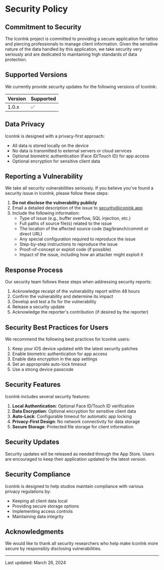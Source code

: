 # Security Policy

## Commitment to Security

The IconInk project is committed to providing a secure application for tattoo and piercing professionals to manage client information. Given the sensitive nature of the data handled by this application, we take security very seriously and are dedicated to maintaining high standards of data protection.

## Supported Versions

We currently provide security updates for the following versions of IconInk:

| Version | Supported          |
| ------- | ------------------ |
| 1.0.x   | :white_check_mark: |

## Data Privacy

IconInk is designed with a privacy-first approach:
- All data is stored locally on the device
- No data is transmitted to external servers or cloud services
- Optional biometric authentication (Face ID/Touch ID) for app access
- Optional encryption for sensitive client data

## Reporting a Vulnerability

We take all security vulnerabilities seriously. If you believe you've found a security issue in IconInk, please follow these steps:

1. **Do not disclose the vulnerability publicly**
2. Email a detailed description of the issue to [security@iconink.app](mailto:security@iconink.app)
3. Include the following information:
   - Type of issue (e.g., buffer overflow, SQL injection, etc.)
   - Full paths of source file(s) related to the issue
   - The location of the affected source code (tag/branch/commit or direct URL)
   - Any special configuration required to reproduce the issue
   - Step-by-step instructions to reproduce the issue
   - Proof-of-concept or exploit code (if possible)
   - Impact of the issue, including how an attacker might exploit it

## Response Process

Our security team follows these steps when addressing security reports:

1. Acknowledge receipt of the vulnerability report within 48 hours
2. Confirm the vulnerability and determine its impact
3. Develop and test a fix for the vulnerability
4. Release a security update
5. Acknowledge the reporter's contribution (if desired by the reporter)

## Security Best Practices for Users

We recommend the following best practices for IconInk users:

1. Keep your iOS device updated with the latest security patches
2. Enable biometric authentication for app access
3. Enable data encryption in the app settings
4. Set an appropriate auto-lock timeout
5. Use a strong device passcode

## Security Features

IconInk includes several security features:

1. **Local Authentication**: Optional Face ID/Touch ID verification
2. **Data Encryption**: Optional encryption for sensitive client data
3. **Auto-Lock**: Configurable timeout for automatic app locking
4. **Privacy-First Design**: No network connectivity for data storage
5. **Secure Storage**: Protected file storage for client information

## Security Updates

Security updates will be released as needed through the App Store. Users are encouraged to keep their application updated to the latest version.

## Security Compliance

IconInk is designed to help studios maintain compliance with various privacy regulations by:
- Keeping all client data local
- Providing secure storage options
- Implementing access controls
- Maintaining data integrity

## Acknowledgments

We would like to thank all security researchers who help make IconInk more secure by responsibly disclosing vulnerabilities.

---

Last updated: March 26, 2024
